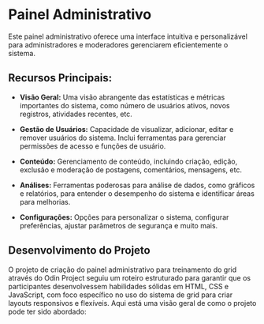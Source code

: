 # Painel Administrativo

Este painel administrativo oferece uma interface intuitiva e personalizável para administradores e moderadores gerenciarem eficientemente o sistema.

## Recursos Principais:

- **Visão Geral:** Uma visão abrangente das estatísticas e métricas importantes do sistema, como número de usuários ativos, novos registros, atividades recentes, etc.

- **Gestão de Usuários:** Capacidade de visualizar, adicionar, editar e remover usuários do sistema. Inclui ferramentas para gerenciar permissões de acesso e funções de usuário.

- **Conteúdo:** Gerenciamento de conteúdo, incluindo criação, edição, exclusão e moderação de postagens, comentários, mensagens, etc.

- **Análises:** Ferramentas poderosas para análise de dados, como gráficos e relatórios, para entender o desempenho do sistema e identificar áreas para melhorias.

- **Configurações:** Opções para personalizar o sistema, configurar preferências, ajustar parâmetros de segurança e muito mais.

## Desenvolvimento do Projeto

O projeto de criação do painel administrativo para treinamento do grid através do Odin Project seguiu um roteiro estruturado para garantir que os participantes desenvolvessem habilidades sólidas em HTML, CSS e JavaScript, com foco específico no uso do sistema de grid para criar layouts responsivos e flexíveis. Aqui está uma visão geral de como o projeto pode ter sido abordado:

